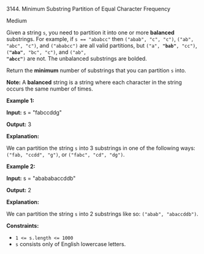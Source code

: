 3144\. Minimum Substring Partition of Equal Character Frequency

Medium

Given a string `s`, you need to partition it into one or more **balanced** substrings. For example, if `s == "ababcc"` then `("abab", "c", "c")`, `("ab", "abc", "c")`, and `("ababcc")` are all valid partitions, but <code>("a", **"bab"**, "cc")</code>, <code>(**"aba"**, "bc", "c")</code>, and <code>("ab", **"abcc"**)</code> are not. The unbalanced substrings are bolded.

Return the **minimum** number of substrings that you can partition `s` into.

**Note:** A **balanced** string is a string where each character in the string occurs the same number of times.

**Example 1:**

**Input:** s = "fabccddg"

**Output:** 3

**Explanation:**

We can partition the string `s` into 3 substrings in one of the following ways: `("fab, "ccdd", "g")`, or `("fabc", "cd", "dg")`.

**Example 2:**

**Input:** s = "abababaccddb"

**Output:** 2

**Explanation:**

We can partition the string `s` into 2 substrings like so: `("abab", "abaccddb")`.

**Constraints:**

*   `1 <= s.length <= 1000`
*   `s` consists only of English lowercase letters.